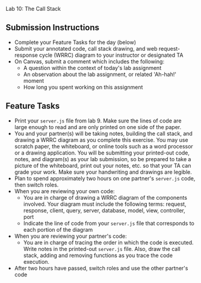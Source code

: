 Lab 10: The Call Stack

## Submission Instructions

- Complete your Feature Tasks for the day (below)
- Submit your annotated code, call stack drawing, and web request-response cycle (WRRC) diagram to your instructor or designated TA
- On Canvas, submit a comment which includes the following:
  - A question within the context of today's lab assignment
  - An observation about the lab assignment, or related 'Ah-hah!' moment
  - How long you spent working on this assignment

## Feature Tasks

- Print your `server.js` file from lab 9. Make sure the lines of code are large enough to read and are only printed on one side of the paper. 
- You and your partner(s) will be taking notes, building the call stack, and drawing a WRRC diagram as you complete this exercise. You may use scratch paper, the whiteboard, or online tools such as a word processor or a drawing application. You will be submitting your printed-out code, notes, and diagram(s) as your lab submission, so be prepared to take a picture of the whiteboard, print out your notes, etc. so that your TA can grade your work. Make sure your handwriting and drawings are legible.
- Plan to spend approximately two hours on one partner's `server.js` code, then switch roles.
- When you are reviewing your own code:
  - You are in charge of drawing a WRRC diagram of the components involved. Your diagram must include the following terms: request, response, client, query, server, database, model, view, controller, port
  - Indicate the line of code from your `server.js` file that corresponds to each portion of the diagram
- When you are reviewing your partner's code:
  - You are in charge of tracing the order in which the code is executed. Write notes in the printed-out `server.js` file. Also, draw the call stack, adding and removing functions as you trace the code execution.
- After two hours have passed, switch roles and use the other partner's code
